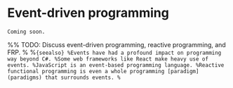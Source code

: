 # Event-driven programming

```{warning}
Coming soon.
```

%% TODO: Discuss event-driven programming, reactive programming, and FRP.
%
%```{seealso}
%Events have had a profound impact on programming way beyond C#.
%Some web frameworks like React make heavy use of events.
%JavaScript is an event-based programming language.
%Reactive functional programming is even a whole programming [paradigm](paradigms) that surrounds events.
%```
